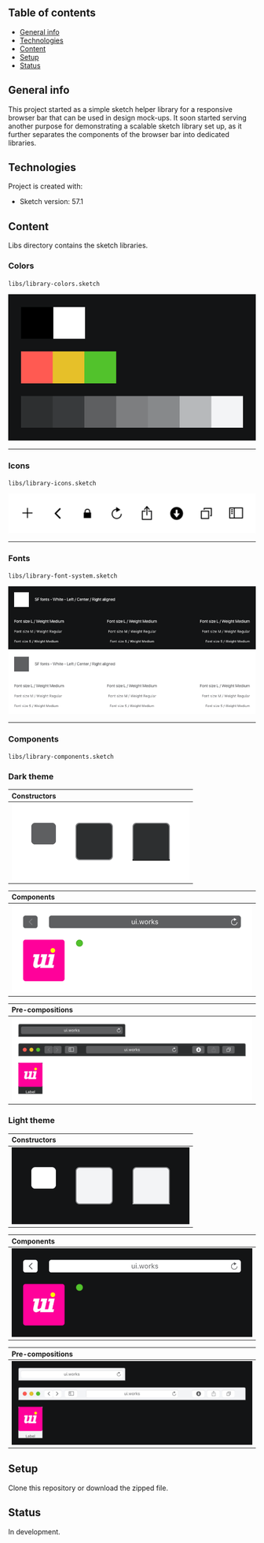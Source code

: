 ## Table of contents
* [General info](#general-info)
* [Technologies](#technologies)
* [Content](#content)
* [Setup](#setup)
* [Status](#status)

## General info
This project started as a simple sketch helper library for a responsive browser bar that can be used in design mock-ups. It soon started serving another purpose for demonstrating a scalable sketch library set up, as it further separates the components of the browser bar into dedicated libraries.
	
## Technologies
Project is created with:
* Sketch version: 57.1

## Content
Libs directory contains the sketch libraries.

### Colors

`libs/library-colors.sketch`

![library-colors](img/library-colors.svg)

---

### Icons

`libs/library-icons.sketch`

![library-icons](img/library-icons.svg)

---

### Fonts

`libs/library-font-system.sketch`

![fonts-white](img/fonts-white.png)
![fonts-gray-swatch3](img/fonts-gray-swatch3.png)

---

### Components

`libs/library-components.sketch`

### Dark theme

| Constructors |
|:--- |
| ![constructors-dark](img/constructors-dark.svg) |

| Components |
|:--- |
| ![components-dark](img/components-dark.png) |

| Pre-compositions |
|:--- |
| ![pre-compositions-dark](img/pre-compositions-dark.png) |

### Light theme

| Constructors |
|:--- |
| ![constructors-light](img/constructors-light.png) |

| Components |
|:--- |
| ![components-light](img/components-light.png) |

| Pre-compositions |
|:--- |
| ![pre-compositions-light](img/pre-compositions-light.png) |

## Setup
Clone this repository or download the zipped file.

## Status

In development.